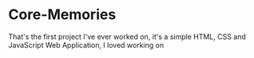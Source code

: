 # Core-Memories
That's the first project I've ever worked on, it's a simple HTML, CSS and JavaScript Web Application, I loved working on
